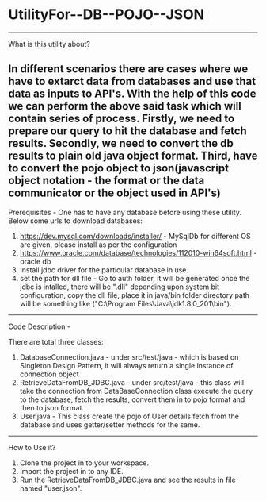 # UtilityFor--DB--POJO--JSON
------------------------------
What is this utility about?

In different scenarios there are cases where we have to extarct data from databases and use that data as inputs to API's.
With the help of this code we can perform the above said task which will contain series of process.
Firstly, we need to prepare our query to hit the database and fetch results.
Secondly, we need to convert the db results to plain old java object format.
Third, have to convert the pojo object to json(javascript object notation - the format or the data communicator or the object used in API's)
------------------------------
Prerequisites - 
One has to have any database before using these utility. Below some urls to download databases:
1. https://dev.mysql.com/downloads/installer/ - MySqlDb for different OS are given, please install as per the configuration
2. https://www.oracle.com/database/technologies/112010-win64soft.html - oracle db
3. Install jdbc driver for the particular database in use.
4. set the path for dll file - Go to auth folder, it will be generated once the jdbc is intalled, there will be ".dll" depending upon
system bit configuration, copy the dll file, place it in java/bin folder directory path will be something like ("C:\Program      Files\Java\jdk1.8.0_201\bin").

------------------------------
Code Description -

There are total three classes:
1. DatabaseConnection.java - under src/test/java - which is based on Singleton Design Pattern, it will always return a single instance of connection object
2. RetrieveDataFromDB_JDBC.java - under src/test/java - this class will take the connection from DataBaseConnection class execute the query to the database, fetch the results, convert them in to pojo format and then to json format.
3. User.java - This class create the pojo of User details fetch from the database and uses getter/setter methods for the same.

------------------------------

How to Use it?

1. Clone the project in to your workspace.
2. Import the project in to any IDE.
3. Run the RetrieveDataFromDB_JDBC.java and see the results in file named "user.json".

